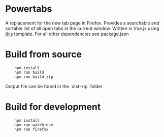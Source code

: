 # Powertabs

A replacement for the new tab page in Firefox. Provides a searchable and sortable list of all open tabs in the current window.
Written in Vue.js using [this](https://github.com/Kocal/vue-web-extension) template. For all other dependencies see package.json  

# Build from source 
        npm install
        npm run build
        npm run build-zip
Output file can be found in the ´dist-zip´ folder


# Build for development
        npm install
        npm run watch:dev
        npm run firefox
         
